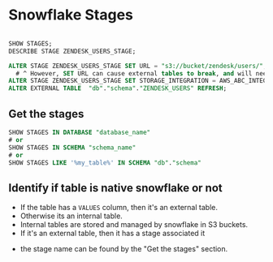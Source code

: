 # Snowflake Stages

```sql

SHOW STAGES;
DESCRIBE STAGE ZENDESK_USERS_STAGE;

ALTER STAGE ZENDESK_USERS_STAGE SET URL = "s3://bucket/zendesk/users/";
  # ^ However, SET URL can cause external tables to break, and will need to be re-created (DROP TABLE, CREATE TABLE)
ALTER STAGE ZENDESK_USERS_STAGE SET STORAGE_INTEGRATION = AWS_ABC_INTEGRATION;
ALTER EXTERNAL TABLE  "db"."schema"."ZENDESK_USERS" REFRESH;

```

## Get the stages

```sql
SHOW STAGES IN DATABASE "database_name"
# or
SHOW STAGES IN SCHEMA "schema_name"
# or
SHOW STAGES LIKE '%my_table%' IN SCHEMA "db"."schema"
```

## Identify if table is native snowflake or not

- If the table has a `VALUES` column, then it's an external table.
-  Otherwise its an internal table.
-  Internal tables are stored and managed by snowflake in S3 buckets.
-  If it's an external table, then it has a stage associated it
  * the stage name can be found by the "Get the stages" section.

